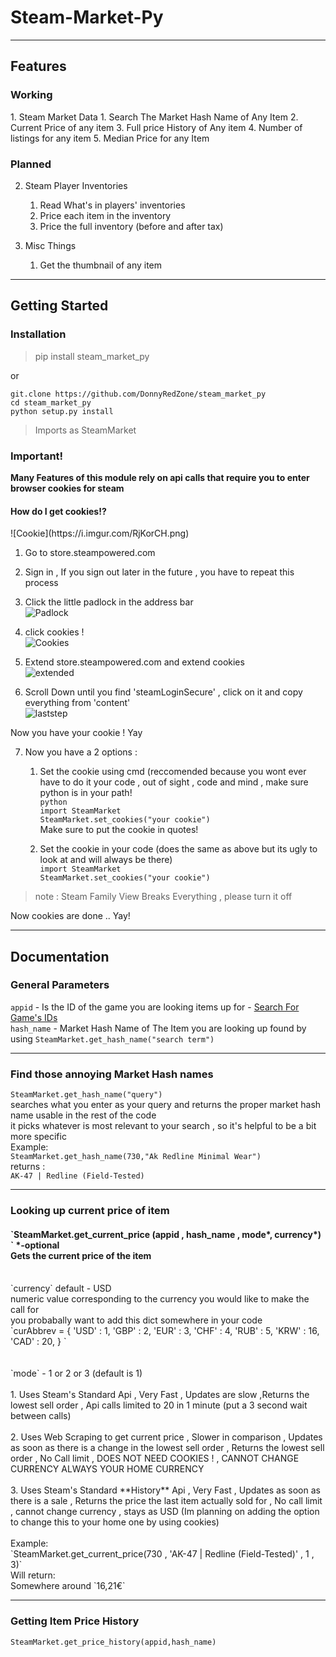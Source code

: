 <h1>Steam-Market-Py</h1>

___

<h2>Features</h2>
<h3> Working </h3>
1. Steam Market Data
    1. Search The Market Hash Name of Any Item
    2. Current Price of any item
    3. Full price History of Any item
    4. Number of listings for any item 
    5. Median Price for any Item

<h3> Planned </h3>

2. Steam Player Inventories 
    1. Read What's in players' inventories
    2. Price each item in the inventory
    3. Price the full inventory (before and after tax)

3. Misc Things
    1. Get the thumbnail of any item

___

<h2> Getting Started </h2>

<h3> Installation </h3>

>pip install steam_market_py

or

`git.clone https://github.com/DonnyRedZone/steam_market_py` <br>
`cd steam_market_py` <br>
`python setup.py install`

>Imports as SteamMarket

<h3> Important! </h3>

**Many Features of this module rely on api calls that require you to enter browser cookies for steam** <br>
<h4> How do I get cookies!? </H4>
![Cookie](https://i.imgur.com/RjKorCH.png) <br>

1. Go to store.steampowered.com
2. Sign in , If you sign out later in the future , you have to repeat this process
3. Click the little padlock in the address bar <br>![Padlock](https://i.imgur.com/IbOmkIP.png) <br>
4. click cookies ! <br>
![Cookies](https://i.imgur.com/ffnk9kJ.png)
   
5. Extend store.steampowered.com and extend cookies <br>
![extended](https://i.imgur.com/Wo4q9lV.png)
   
6. Scroll Down until you find 'steamLoginSecure' , click on it and copy everything from 'content' <br>
![laststep](https://i.imgur.com/xBUieEw.png)
   
Now you have your cookie ! Yay

7. Now you have a 2 options :
    1. Set the cookie using cmd (reccomended because you wont ever have to do it your code , out of sight , code and mind , make sure python is in your path!<br>
       `python` <br>
       `import SteamMarket` <br>
       `SteamMarket.set_cookies("your cookie")` <br>
       Make sure to put the cookie in quotes!
       
    2. Set the cookie in your code (does the same as above but its ugly to look at and will always be there) <br>
        `import SteamMarket` <br>
        `SteamMarket.set_cookies("your cookie")` <br>
       
>note : Steam Family View Breaks Everything , please turn it off 
       
Now cookies are done .. Yay!

___
<h2> Documentation </h2>

<h3> General Parameters </h3>

`appid` - Is the ID of the game you are looking items up for - [Search For Game's IDs](https://steamdb.info/search/?a=app&q=CS%3AGO&type=1&category=0)
<br> `hash_name` - Market Hash Name of The Item you are looking up found by using `SteamMarket.get_hash_name("search term")`

___
<h3> Find those annoying Market Hash names</h3>

`SteamMarket.get_hash_name("query")`
<br> searches what you enter as your query and returns the proper market hash name usable in the rest of the code
<br> it picks whatever is most relevant to your search , so it's helpful to be a bit more specific
<br>Example:
<br>`SteamMarket.get_hash_name(730,"Ak Redline Minimal Wear")`
<br> returns :
<br> `AK-47 | Redline (Field-Tested)`

___

<h3> Looking up current price of item </h3>

<h4>`SteamMarket.get_current_price (appid , hash_name , mode*, currency*) ` *-optional 
<br> Gets the current price of the item </h4>
<br> `currency` default - USD 
<br> numeric value corresponding to the currency you would like to make the call for
<br> you probabally want to add this dict somewhere in your code
<br> `curAbbrev = {
    'USD' : 1,
    'GBP' : 2,
    'EUR' : 3,
    'CHF' : 4,
    'RUB' : 5,
    'KRW' : 16,
    'CAD' : 20,
}
`
<br>
<br>
<br>`mode` - 1 or 2 or 3 (default is 1)
<br><br> 1. Uses Steam's Standard Api , Very Fast , Updates are slow ,Returns the lowest sell order , Api calls limited to 20 in 1 minute (put a 3 second wait between calls)
<br><br> 2. Uses Web Scraping to get current price , Slower in comparison , Updates as soon as there is a change in the lowest sell order , Returns the lowest sell order , No Call limit , DOES NOT NEED COOKIES ! , CANNOT CHANGE CURRENCY ALWAYS YOUR HOME CURRENCY
<br><br> 3. Uses Steam's Standard **History** Api , Very Fast , Updates as soon as there is a sale , Returns the price the last item actually sold for , No call limit , cannot change currency , stays as USD (Im planning on adding the option to change this to your home one by using cookies) 
<br><br> Example:
<br> `SteamMarket.get_current_price(730 , 'AK-47 | Redline (Field-Tested)' , 1 , 3)`
<br> Will return:
<br> Somewhere around `16,21€`

___

<h3> Getting Item Price History </h3>

`SteamMarket.get_price_history(appid,hash_name)` <br>


       
       
       









